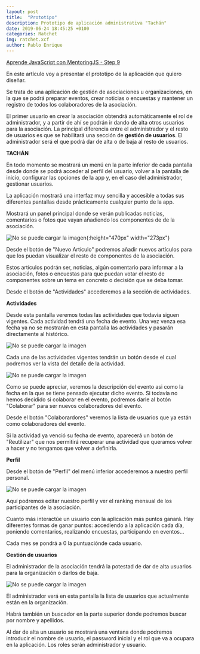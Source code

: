 ```yaml
---
layout: post
title:  "Prototipo"
description: Prototipo de aplicación administrativa "Tachán"
date: 2019-06-24 18:45:25 +0100
categories: Ratchet
img: ratchet.xcf
author: Pablo Enrique
---
```

[Aprende JavaScript con MentoringJS - Step 9](http://mentoringjs.com/)

En este artículo voy a presentar el prototipo de la aplicación que quiero diseñar.

Se trata de una aplicación de gestión de asociaciones u organizaciones, en la que se podrá preparar eventos, crear noticias o encuestas y mantener un registro de todos los colaboradores de la asociación.

El primer usuario en crear la asociación obtendrá automáticamente el rol de administrador, y a partir de ahí se podrán ir dando de alta otros usuarios para la asociación. La principal diferencia entre el administrador y el resto de usuarios es que se habilitará una sección de **gestión de usuarios**. El administrador será el que podrá dar de alta o de baja al resto de usuarios.

**TACHÁN**

En todo momento se mostrará un menú en la parte inferior de cada pantalla desde donde se podrá acceder al perfil del usuario, volver a la pantalla de inicio, configurar las opciones de la app y, en el caso del administrador, gestionar usuarios.

La aplicación mostrará una interfaz muy sencilla y accesible a todas sus diferentes pantallas desde prácticamente cualquier punto de la app.

Mostrará un panel principal donde se verán publicadas noticias, comentarios o fotos que vayan añadiendo los componentes de de la asociación.

![No se puede cargar la imagen](/assets/images/prototipo1.PNG){:height="470px" width="273px"}

Desde el botón de "Nuevo Artículo" podremos añadir nuevos artículos para que los puedan visualizar el resto de componentes de la asociación.

Estos artículos podrán ser, noticias, algún comentario para informar a la asociación, fotos o encuestas para que puedan votar el resto de componentes sobre un tema en concreto o decisión que se deba tomar.

Desde el botón de "Actividades" accederemos a la sección de actividades.

**Actividades**

Desde esta pantalla veremos todas las actividades que todavía siguen vigentes. Cada actividad tendrá una fecha de evento. Una vez venza esa fecha ya no se mostrarán en esta pantalla las actividades y pasarán directamente al histórico.

![No se puede cargar la imagen](/assets/images/prototipo2.PNG)

Cada una de las actividades vigentes tendrán un botón desde el cual podremos ver la vista del detalle de la actividad.

![No se puede cargar la imagen](/assets/images/prototipo3.PNG)

Como se puede apreciar, veremos la descripción del evento asi como la fecha en la que se tiene pensado ejecutar dicho evento. Si todavía no hemos decidido si colaborar en el evento, podremos darle al botón "Colaborar" para ser nuevos colaboradores del evento. 

Desde el botón "Colaborardores" veremos la lista de usuarios que ya están como colaboradores del evento.

Si la actividad ya venció su fecha de evento, aparecerá un botón de "Reutilizar"     que nos permitirá recuperar una actividad que queramos volver a hacer y no tengamos que volver a definirla.

**Perfil**

Desde el botón de "Perfil" del menú inferior accederemos a nuestro perfil personal.

![No se puede cargar la imagen](/assets/images/prototipo4.PNG)

Aquí podremos editar nuestro perfil y ver el ranking mensual de los participantes de la asociación.

Cuanto más interactúe un usuario con la aplicación más puntos ganará. Hay diferentes formas de ganar puntos: accediendo a la aplicación cada día, poniendo comentarios, realizando encuestas, participando en eventos...

Cada mes se pondrá a 0 la puntuaciónde cada usuario.

**Gestión de usuarios**

El administrador de la asociación tendrá la potestad de dar de alta usuarios para la organización o darlos de baja.

![No se puede cargar la imagen](/assets/images/prototipo5.PNG)

El administrador verá en esta pantalla la lista de usuarios que actualmente están en la organización.

Habrá también un buscador en la parte superior donde podremos buscar por nombre y apellidos.

Al dar de alta un usuario se mostrará una ventana donde podremos introducir el nombre de usuario, el password inicial y el rol que va a ocupara en la aplicación. Los roles serán administrador y usuario.